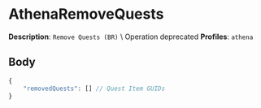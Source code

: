 # AthenaRemoveQuests

**Description**: `Remove Quests (BR)` \  Operation deprecated
**Profiles**: `athena`

## Body

```js
{
    "removedQuests": [] // Quest Item GUIDs
}
```
